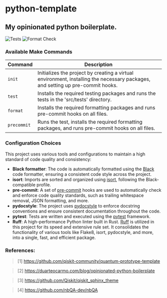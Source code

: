 # python-template

## My opinionated python boilerplate.

![Tests](https://github.com/evmckinney9/python-template/actions/workflows/tests.yml/badge.svg?branch=main)
![Format Check](https://github.com/evmckinney9/python-template/actions/workflows/format-check.yml/badge.svg?branch=main)

### Available Make Commands

| Command   | Description                                                                                             |
| --------- | ------------------------------------------------------------------------------------------------------- |
| `init`    | Initializes the project by creating a virtual environment, installing the necessary packages, and setting up pre-commit hooks. |
| `test`    | Installs the required testing packages and runs the tests in the 'src/tests' directory.                |
| `format`  | Installs the required formatting packages and runs pre-commit hooks on all files.                       |
| `precommit` | Runs the test, installs the required formatting packages, and runs pre-commit hooks on all files.      |

### Configuration Choices

This project uses various tools and configurations to maintain a high standard of code quality and consistency:

- **Black formatter**: The code is automatically formatted using the [Black](https://github.com/psf/black) code formatter, ensuring a consistent code style across the project.
- **isort**: Imports are sorted and organized using [isort](https://github.com/PyCQA/isort), following the Black-compatible profile.
- **pre-commit**: A set of [pre-commit](https://pre-commit.com/) hooks are used to automatically check and enforce code quality standards, such as trailing whitespace removal, JSON formatting, and more.
- **pydocstyle**: The project uses [pydocstyle](http://www.pydocstyle.org/) to enforce docstring conventions and ensure consistent documentation throughout the code.
- **pytest**: Tests are written and executed using the [pytest](https://docs.pytest.org/en/latest/) framework.
- **Ruff**: A high-performance Python linter built in Rust. [Ruff](https://github.com/charliermarsh/ruff) is utilized in this project for its speed and extensive rule set. It consolidates the functionality of various tools like Flake8, isort, pydocstyle, and more, into a single, fast, and efficient package.

### References:

> [1] https://github.com/qiskit-community/quantum-prototype-template

> [2] https://duarteocarmo.com/blog/opinionated-python-boilerplate

> [3] https://github.com/Qiskit/qiskit_sphinx_theme

> [4]
https://github.com/nbQA-dev/nbQA
